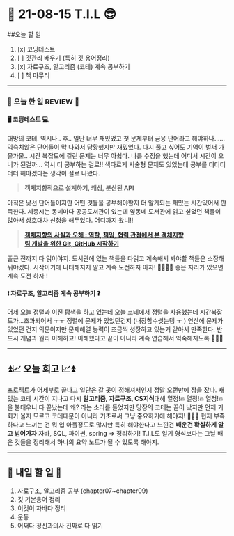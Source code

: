 # 📆 21-08-15 T.I.L 😎
##오늘 할 일 
1. [x] 코딩테스트
2. [ ] 깃관리 배우기 (특히 깃 용어정리)
3. [x] 자료구조, 알고리즘 (코테) 계속 공부하기
4. [ ] 책 마무리
***
### 🙉 오늘 한 일 REVIEW 🙉
#### 🖥️ 코딩테스트 💻
대망의 코테. 역시나.. 후.. 일단 너무 재밌었고 첫 문제부터 금융 단어라고 해야하나...... 익숙치않은 단어들이 막 나와서 당황했지만 재밌었다. 다시 풀고 싶어도 기억이 벌써 가물가물.. 시간 복잡도에 걸린 문제는 너무 아쉽다. 나름 수정을 했는데 어디서 시간이 오버가 된걸까... 역시 더 공부하는 걸로!! 색다르게 서술형 문제도 있었는데 공부를 더더더더더 해야겠다는 생각이 절로 나왔다. 
> **객체지향적으로 설계하기, 캐싱, 분산된 API** 

아직은 낯선 단어들이지만 어떤 것들을 공부해야할지 더 알게되는 재밌는 시간있어서 만족한다. 세종시는 동네마다 공공도서관이 있는데 옆동네 도서관에 읽고 싶었던 책들이 많아서 상호대차 신청을 해두었다. 어디까지 왔니!! 

> [**객체지향의 사실과 오해 : 역할, 책임, 협력 관점에서 본 객체지향**](http://www.yes24.com/Product/Goods/18249021?OzSrank=1)   
> [**팀 개발을 위한 Git, GitHub 시작하기**](http://www.yes24.com/Product/Goods/85382769?OzSrank=1)

출근 전까지 다 읽어야지. 도서관에 있는 책들을 다읽고 계속해서 봐야할 책들은 소장해둬야겠다. 시작이기에 나태해지지 말고 계속 도전하자 아자! 👊👊👊👊 좋은 자리가 있으면 계속 도전 하자 ! 

#### ❗ 자료구조, 알고리즘 계속 공부하기 ❓
어제 오늘 정렬과 이진 탐색을 하고 있는데 오늘 코테에서 정렬을 사용했는데 시간복잡도가...초과되어서 ㅜㅜ 정렬에 문제가 있었던건지 (내장함수썻는뎅 ㅜ ) 연산에 문제가 있었던 건지 의문이지만 문제해결 능력이 조금씩 성장하고 있는거 같아서 만족한다. 반드시 개념과 원리 이해하고! 이해했다고 끝이 아니라 계속 연습해서 익숙해지도록 👊👊👊
***
## ⏫📈 오늘 회고 📈⏫
프로젝트가 어제부로 끝나고 일단은 갈 곳이 정해져서인지 정말 오랜만에 잠을 잤다. 재밌는 코테 시간이 지나고 다시 **알고리즘, 자료구조, CS지식**대해 열정!🔥 열정!🔥 열정!🔥을 불태우니 다 끝났는데 왜? 라는 소리를 들었지만 당장의 코테는 끝이 났지만 언제 기회가 올지 모르고 코테때문이 아니라 기초로써 그냥 중요하기에 해야지! 💪💪💪 현재 부족하다고 느끼는 건 뭐 입 아플정도로 많지만 특히 해야한다고 느낀건 
**배운건 확실하게 알고 넘어가자** 자바, SQL, 파이썬, spring => 정리하기! T.I.L도 일기 형식보다는 그날 배운 것들을 정리해서 하나의 요약 노트가 될 수 있도록 해야지.

***
## 👟 내일 할 일 👣
1. 자료구조, 알고리즘 공부 (chapter07~chapter09)
2. 깃 기본용어 정리 
3. 이것이 자바다 정리 
4. 운동
5. 어쩌다 정신과의사 진짜로 다 읽기 

